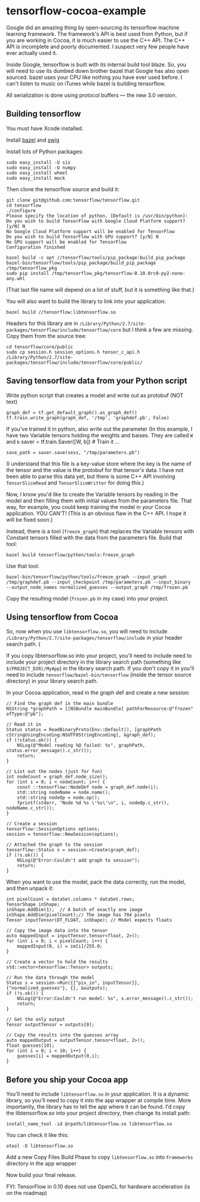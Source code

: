 # tensorflow-cocoa-example

Google did an amazing thing by open-sourcing its tensorflow machine learning framework.  The framework's API is best used from Python, but if you are working in Cocoa, it is much easier to use the C++ API. The C++ API is incomplete and poorly documented. I suspect very few people have ever actually used it.

Inside Google, tensorflow is built with its internal build tool blaze. So, you will need to use its dumbed down brother bazel that Google has also open sourced. bazel uses your CPU like nothing you have ever used before. I can't listen to music on iTunes while bazel is building tensorflow.

All serialization is done using protocol buffers — the new 3.0 version.

## Building tensorflow

You must have Xcode installed.

Install [bazel](https://github.com/bazelbuild/bazel/releases) and [swig](http://www.swig.org/download.html)

Install lots of Python packages:

	sudo easy_install -U six
	sudo easy_install -U numpy
	sudo easy_install wheel
	sudo easy_install mock

Then clone the tensorflow source and build it:

	git clone git@github.com:tensorflow/tensorflow.git
	cd tensorflow
	./configure
	Please specify the location of python. [Default is /usr/bin/python]: 
	Do you wish to build TensorFlow with Google Cloud Platform support? [y/N] N
	No Google Cloud Platform support will be enabled for TensorFlow
	Do you wish to build TensorFlow with GPU support? [y/N] N
	No GPU support will be enabled for TensorFlow
	Configuration finished

	bazel build -c opt //tensorflow/tools/pip_package:build_pip_package
	bazel-bin/tensorflow/tools/pip_package/build_pip_package /tmp/tensorflow_pkg
	sudo pip install /tmp/tensorflow_pkg/tensorflow-0.10.0rc0-py2-none-any.whl

(That last file name will depend on a lot of stuff, but it is something like that.)

You will also want to build the library to link into your application:

	bazel build //tensorflow:libtensorflow.so

Headers for this library are in `/Library/Python/2.7/site-packages/tensorflow/include/tensorflow/core` but I think a few are missing. Copy them from the source tree:

	cd tensorflow/core/public
	sudo cp session.h session_options.h tensor_c_api.h /Library/Python/2.7/site-packages/tensorflow/include/tensorflow/core/public/

## Saving tensorflow data from your Python script

Write python script that creates a model and write out as protobuf (NOT text)

	graph_def = tf.get_default_graph().as_graph_def()
	tf.train.write_graph(graph_def, '/tmp', 'graphdef.pb', False)

If you've trained it in python, also write out the parameter (In this example, I have two Variable tensors holding the weights and baises. They are called `W` and `b`
	saver = tf.train.Saver([W, b])
	# Train it
        …

	save_path = saver.save(sess, "/tmp/parameters.pb")

(I understand that this file is a key-value store where the key is the name of the tensor and the value is the protobuf for that tensor's data. I have not been able to parse this data yet, but there is some C++ API involving `TensorSliceRead` and `TensorSliceWritter` for doing this.)

Now, I know you'd like to create the Variable tensors by reading in the model and then filling them with initial values from the parameters file.  That way, for example, you could keep training the model in your Cocoa application.  YOU CAN'T! (This is an obvious flaw in the C++ API. I hope it will be fixed soon.)

Instead, there is a tool (`freeze_graph`) that replaces the Variable tensors with Constant tensors filled with the data from the parameters file. Build that tool:

	bazel build tensorflow/python/tools:freeze_graph

Use that tool:

	bazel-bin/tensorflow/python/tools/freeze_graph --input_graph /tmp/graphdef.pb --input_checkpoint /tmp/parameters.pb --input_binary --output_node_names normalized_guesses --output_graph /tmp/frozen.pb

Copy the resulting model (`frozen.pb` in my case) into your project.

## Using tensorflow from Cocoa

So, now when you use `libtensorflow.so`, you will need to include `/Library/Python/2.7/site-packages/tensorflow/include` in your header search path.  (

If you copy libtensorflow.so into your project, you'll need to include need to include your project directory in the library search path (something like `$(PROJECT_DIR)/MyApp`) in the library search path.  If you don't copy it in you'll need to include `tensorflow/bazel-bin/tensorflow` (inside the tensor source directory) in your library search path.

In your Cocoa application, read in the graph def and create a new session:

    // Find the graph def in the main bundle
    NSString *graphPath = [[NSBundle mainBundle] pathForResource:@"frozen" ofType:@"pb"];
    
    // Read it in
    Status status = ReadBinaryProto(Env::Default(), [graphPath cStringUsingEncoding:NSUTF8StringEncoding], &graph_def);
    if (!status.ok()) {
        NSLog(@"Model reading %@ failed: %s", graphPath, status.error_message().c_str());
        return;
    }
    
    // List out the nodes (just for fun)
    int nodeCount = graph_def.node_size();
    for (int i = 0; i < nodeCount; i++) {
        const ::tensorflow::NodeDef node = graph_def.node(i);
        std::string nodeName = node.name();
        std::string nodeOp = node.op();
        fprintf(stderr, "Node %d %s \'%s\'\n", i, nodeOp.c_str(), nodeName.c_str());
    }
    
    // Create a session
    tensorflow::SessionOptions options;
    session = tensorflow::NewSession(options);
    
    // Attached the graph to the session
    tensorflow::Status s = session->Create(graph_def);
    if (!s.ok()) {
        NSLog(@"Error:Couldn't add graph to session");
        return;
    }

When you want to use the model, pack the data correctly, run the model, and then unpack it:

    int pixelCount = dataSet.columns * dataSet.rows;
    TensorShape inShape;
    inShape.AddDim(1);  // A batch of exactly one image
    inShape.AddDim(pixelCount);// The image has 784 pixels
    Tensor inputTensor(DT_FLOAT, inShape); // Model expects floats
    
    // Copy the image data into the tensor
    auto mappedInput = inputTensor.tensor<float, 2>();
    for (int i = 0; i < pixelCount; i++) {
        mappedInput(0, i) = im[i]/255.0;
    }
    
    // Create a vector to hold the results
    std::vector<tensorflow::Tensor> outputs;
    
    // Run the data through the model
    Status s = session->Run({{"pix_in", inputTensor}}, {"normalized_guesses"}, {}, &outputs);
    if (!s.ok()) {
        NSLog(@"Error:Couldn't run model: %s", s.error_message().c_str());
        return;
    }
    
    // Get the only output
    Tensor outputTensor = outputs[0];
    
    // Copy the results into the guesses array
    auto mappedOutput = outputTensor.tensor<float, 2>();
    float guesses[10];
    for (int i = 0; i < 10; i++) {
        guesses[i] = mappedOutput(0,i);
    }

## Before you ship your Cocoa app

You'll need to include `libtensorflow.so` in your application.  It is a dynamic library, so you'll need to copy it into the app wrapper at compile time.  More importantly, the library has to tell the app where it can be found. I'd copy the libtensorflow.so into your project directory, then change its install path:

	install_name_tool -id @rpath/libtensorflow.so libtensorflow.so 

You can check it like this:

	otool -D libtensorflow.so

Add a new Copy Files Build Phase to copy `libtensorflow.so` into `Frameworks` directory in the app wrapper

Now build your final release.

FYI: TensorFlow in 0.10 does not use OpenCL for hardware acceleration (is on the roadmap)
